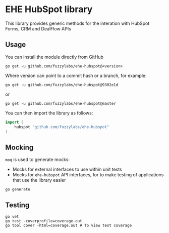 # EHE HubSpot library

This library provides generic methods for the interation with HubSpot Forms, CRM and DealFlow APIs

## Usage
You can install the module directly from GitHub

```shell
go get -u github.com/fuzzylabs/ehe-hubspot@<version>
```

Where version can point to a commit hash or a branch, for example:

```shell
go get -u github.com/fuzzylabs/ehe-hubspot@9302e1d
```

or 

```shell
go get -u github.com/fuzzylabs/ehe-hubspot@master
```

You can then import the library as follows:
```go
import (
	hubspot "github.com/fuzzylabs/ehe-hubspot"
)
```

## Mocking
`moq` is used to generate mocks:
* Mocks for external interfaces to use within unit tests
* Mocks for `ehe-hubspot` API interfaces, for to make testing of applications that use the library easier

```
go generate
```

## Testing
```
go vet
go test -coverprofile=coverage.out
go tool cover -html=coverage.out # To view test coverage
```